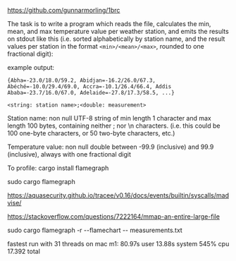 https://github.com/gunnarmorling/1brc

The task is to write a program which reads the file, calculates the min, mean, and max temperature value per weather station, and emits the results on stdout like this (i.e. sorted alphabetically by station name, and the result values per station in the format `<min>/<mean>/<max>`, rounded to one fractional digit):

example output:
```
{Abha=-23.0/18.0/59.2, Abidjan=-16.2/26.0/67.3, Abéché=-10.0/29.4/69.0, Accra=-10.1/26.4/66.4, Addis Ababa=-23.7/16.0/67.0, Adelaide=-27.8/17.3/58.5, ...}
```

`<string: station name>;<double: measurement>`

Station name: non null UTF-8 string of min length 1 character and max length 100 bytes, containing neither ; nor \n characters. (i.e. this could be 100 one-byte characters, or 50 two-byte characters, etc.)

Temperature value: non null double between -99.9 (inclusive) and 99.9 (inclusive), always with one fractional digit

<!-- cargo run -r src/main.rs measurements.txt | head -c 5000 -->

To profile: 
cargo install flamegraph
<!-- With 
[profile.release]
debug = true
in cargo.toml
 -->
sudo cargo flamegraph 

https://aquasecurity.github.io/tracee/v0.16/docs/events/builtin/syscalls/madvise/

https://stackoverflow.com/questions/7222164/mmap-an-entire-large-file

sudo cargo flamegraph -r --flamechart  -- measurements.txt

fastest run with 31 threads on mac m1: 80.97s user 13.88s system 545% cpu 17.392 total